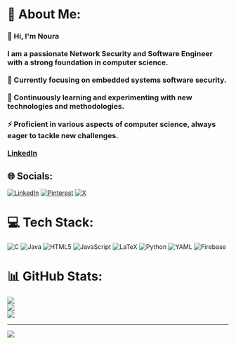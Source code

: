 # 💫 About Me:
### 👋 Hi, I'm Noura <br><br>I am a passionate Network Security and Software Engineer with a strong foundation in computer science.<br><br>🔭 Currently focusing on embedded systems software security.<br><br>🌱 Continuously learning and experimenting with new technologies and methodologies.<br><br>⚡ Proficient in various aspects of computer science, always eager to tackle new challenges.<br><br>[LinkedIn](https://www.linkedin.com/in/noura-layachi-b6a276213/)


## 🌐 Socials:
[![LinkedIn](https://img.shields.io/badge/LinkedIn-%230077B5.svg?logo=linkedin&logoColor=white)](https://linkedin.com/in/noura-layachi-b6a276213) [![Pinterest](https://img.shields.io/badge/Pinterest-%23E60023.svg?logo=Pinterest&logoColor=white)](https://pinterest.com/layachinoura04) [![X](https://img.shields.io/badge/X-black.svg?logo=X&logoColor=white)](https://x.com/LayachiNoura) 

# 💻 Tech Stack:
![C](https://img.shields.io/badge/c-%2300599C.svg?style=for-the-badge&logo=c&logoColor=white) ![Java](https://img.shields.io/badge/java-%23ED8B00.svg?style=for-the-badge&logo=openjdk&logoColor=white) ![HTML5](https://img.shields.io/badge/html5-%23E34F26.svg?style=for-the-badge&logo=html5&logoColor=white) ![JavaScript](https://img.shields.io/badge/javascript-%23323330.svg?style=for-the-badge&logo=javascript&logoColor=%23F7DF1E) ![LaTeX](https://img.shields.io/badge/latex-%23008080.svg?style=for-the-badge&logo=latex&logoColor=white) ![Python](https://img.shields.io/badge/python-3670A0?style=for-the-badge&logo=python&logoColor=ffdd54) ![YAML](https://img.shields.io/badge/yaml-%23ffffff.svg?style=for-the-badge&logo=yaml&logoColor=151515) ![Firebase](https://img.shields.io/badge/firebase-a08021?style=for-the-badge&logo=firebase&logoColor=ffcd34)
# 📊 GitHub Stats:
![](https://github-readme-stats.vercel.app/api?username=Buroko&theme=dark&hide_border=false&include_all_commits=true&count_private=true)<br/>
![](https://github-readme-streak-stats.herokuapp.com/?user=Buroko&theme=dark&hide_border=false)<br/>
![](https://github-readme-stats.vercel.app/api/top-langs/?username=Buroko&theme=dark&hide_border=false&include_all_commits=true&count_private=true&layout=compact)

---
[![](https://visitcount.itsvg.in/api?id=Buroko&icon=0&color=0)](https://visitcount.itsvg.in)

<!-- Proudly created with GPRM ( https://gprm.itsvg.in ) -->
